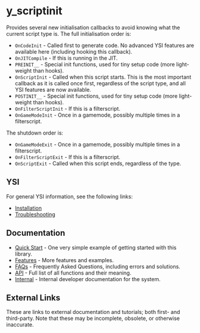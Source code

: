 # y_scriptinit

Provides several new initialisation callbacks to avoid knowing what the current script type is.  The full initialisation order is:

* `OnCodeInit` - Called first to generate code.  No advanced YSI features are available here (including hooking this callback).
* `OnJITCompile` - If this is running in the JIT.
* `PREINIT__` - Special init functions, used for tiny setup code (more light-weight than hooks).
* `OnScriptInit` - Called when this script starts.  This is the most important callback as it is called once first, regardless of the script type, and all YSI features are now available.
* `POSTINIT__` - Special init functions, used for tiny setup code (more light-weight than hooks).
* `OnFilterScriptInit` - If this is a filterscript.
* `OnGameModeInit` - Once in a gamemode, possibly multiple times in a filterscript.

The shutdown order is:

* `OnGameModeExit` - Once in a gamemode, possibly multiple times in a filterscript.
* `OnFilterScriptExit` - If this is a filterscript.
* `OnScriptExit` - Called when this script ends, regardless of the type.

## YSI

For general YSI information, see the following links:

* [Installation](../installation.md)
* [Troubleshooting](../troubleshooting.md)

## Documentation

* [Quick Start](y_scriptinit/quick-start.md) - One very simple example of getting started with this library.
* [Features](y_scriptinit/features.md) - More features and examples.
* [FAQs](y_scriptinit/faqs.md) - Frequently Asked Questions, including errors and solutions.
* [API](y_scriptinit/api.md) - Full list of all functions and their meaning.
* [Internal](y_scriptinit/internal.md) - Internal developer documentation for the system.

## External Links

These are links to external documentation and tutorials; both first- and third-party.  Note that these may be incomplete, obsolete, or otherwise inaccurate.

